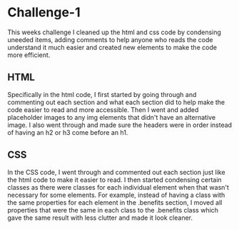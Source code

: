 # Challenge-1
This weeks challenge I cleaned up the html and css code by condensing uneeded items, adding comments to help anyone who reads the code understand it
much easier and created new elements to make the code more efficient.

## HTML
Specifically in the html code, I first started by going through and commenting out each section and what each section did to help make the code easier
to read and more accessible. Then I went and added placeholder images to any img elements that didn't have an alternative image. I also went through
and made sure the headers were in order instead of having an h2 or h3 come before an h1.

## CSS
In the CSS code, I went through and commented out each section just like the html code to make it easier to read. I then started condensing certain 
classes as there were classes for each individual element when that wasn't necessary for some elements. For example, instead of having a class with 
the same properties for each element in the .benefits section, I moved all properties that were the same in each class to the .benefits class which 
gave the same result with less clutter and made it look cleaner.

